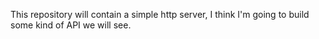 This repository will contain a simple http server, I think I'm going to build some kind of API we will see.
